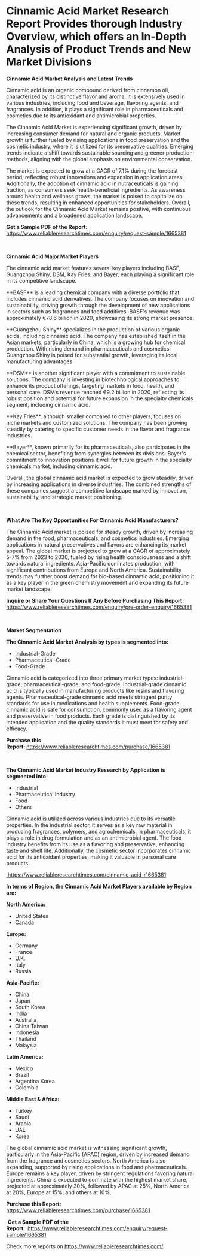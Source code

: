 <p><h1>Cinnamic Acid Market Research Report Provides thorough Industry Overview, which offers an In-Depth Analysis of Product Trends and New Market Divisions</h1></p><p><strong>Cinnamic Acid Market Analysis and Latest Trends</strong></p>
<p><p>Cinnamic acid is an organic compound derived from cinnamon oil, characterized by its distinctive flavor and aroma. It is extensively used in various industries, including food and beverage, flavoring agents, and fragrances. In addition, it plays a significant role in pharmaceuticals and cosmetics due to its antioxidant and antimicrobial properties. </p><p>The Cinnamic Acid Market is experiencing significant growth, driven by increasing consumer demand for natural and organic products. Market growth is further fueled by rising applications in food preservation and the cosmetic industry, where it is utilized for its preservative qualities. Emerging trends indicate a shift towards sustainable sourcing and greener production methods, aligning with the global emphasis on environmental conservation.</p><p>The market is expected to grow at a CAGR of 7.1% during the forecast period, reflecting robust innovations and expansion in application areas. Additionally, the adoption of cinnamic acid in nutraceuticals is gaining traction, as consumers seek health-beneficial ingredients. As awareness around health and wellness grows, the market is poised to capitalize on these trends, resulting in enhanced opportunities for stakeholders. Overall, the outlook for the Cinnamic Acid Market remains positive, with continuous advancements and a broadened application landscape.</p></p>
<p><strong>Get a Sample PDF of the Report:&nbsp;</strong> <a href="https://www.reliableresearchtimes.com/enquiry/request-sample/1665381?utm_campaign=3554&utm_medium=2&utm_source=Github&utm_content=ia&utm_term=31032025&utm_id=cinnamic-acid">https://www.reliableresearchtimes.com/enquiry/request-sample/1665381</a></p>
<p>&nbsp;</p>
<p><strong>Cinnamic Acid Major Market Players</strong></p>
<p><p>The cinnamic acid market features several key players including BASF, Guangzhou Shiny, DSM, Kay Fries, and Bayer, each playing a significant role in its competitive landscape.</p><p>**BASF** is a leading chemical company with a diverse portfolio that includes cinnamic acid derivatives. The company focuses on innovation and sustainability, driving growth through the development of new applications in sectors such as fragrances and food additives. BASF's revenue was approximately €78.6 billion in 2020, showcasing its strong market presence.</p><p>**Guangzhou Shiny** specializes in the production of various organic acids, including cinnamic acid. The company has established itself in the Asian markets, particularly in China, which is a growing hub for chemical production. With rising demand in pharmaceuticals and cosmetics, Guangzhou Shiny is poised for substantial growth, leveraging its local manufacturing advantages.</p><p>**DSM** is another significant player with a commitment to sustainable solutions. The company is investing in biotechnological approaches to enhance its product offerings, targeting markets in food, health, and personal care. DSM’s revenue reached €9.2 billion in 2020, reflecting its robust position and potential for future expansion in the specialty chemicals segment, including cinnamic acid.</p><p>**Kay Fries**, although smaller compared to other players, focuses on niche markets and customized solutions. The company has been growing steadily by catering to specific customer needs in the flavor and fragrance industries.</p><p>**Bayer**, known primarily for its pharmaceuticals, also participates in the chemical sector, benefiting from synergies between its divisions. Bayer's commitment to innovation positions it well for future growth in the specialty chemicals market, including cinnamic acid.</p><p>Overall, the global cinnamic acid market is expected to grow steadily, driven by increasing applications in diverse industries. The combined strengths of these companies suggest a competitive landscape marked by innovation, sustainability, and strategic market positioning.</p></p>
<p>&nbsp;</p>
<p><strong>What Are The Key Opportunities For Cinnamic Acid Manufacturers?</strong></p>
<p><p>The Cinnamic Acid market is poised for steady growth, driven by increasing demand in the food, pharmaceuticals, and cosmetics industries. Emerging applications in natural preservatives and flavors are enhancing its market appeal. The global market is projected to grow at a CAGR of approximately 5-7% from 2023 to 2030, fueled by rising health consciousness and a shift towards natural ingredients. Asia-Pacific dominates production, with significant contributions from Europe and North America. Sustainability trends may further boost demand for bio-based cinnamic acid, positioning it as a key player in the green chemistry movement and expanding its future market landscape.</p></p>
<p><strong>Inquire or Share Your Questions If Any Before Purchasing This Report:</strong> <a href="https://www.reliableresearchtimes.com/enquiry/pre-order-enquiry/1665381?utm_campaign=3554&utm_medium=2&utm_source=Github&utm_content=ia&utm_term=31032025&utm_id=cinnamic-acid">https://www.reliableresearchtimes.com/enquiry/pre-order-enquiry/1665381</a></p>
<p>&nbsp;</p>
<p><strong>Market Segmentation</strong></p>
<p><strong>The Cinnamic Acid Market Analysis by types is segmented into:</strong></p>
<p><ul><li>Industrial-Grade</li><li>Pharmaceutical-Grade</li><li>Food-Grade</li></ul></p>
<p><p>Cinnamic acid is categorized into three primary market types: industrial-grade, pharmaceutical-grade, and food-grade. Industrial-grade cinnamic acid is typically used in manufacturing products like resins and flavoring agents. Pharmaceutical-grade cinnamic acid meets stringent purity standards for use in medications and health supplements. Food-grade cinnamic acid is safe for consumption, commonly used as a flavoring agent and preservative in food products. Each grade is distinguished by its intended application and the quality standards it must meet for safety and efficacy.</p></p>
<p><strong>Purchase this Report:&nbsp;</strong><a href="https://www.reliableresearchtimes.com/purchase/1665381?utm_campaign=3554&utm_medium=2&utm_source=Github&utm_content=ia&utm_term=31032025&utm_id=cinnamic-acid">https://www.reliableresearchtimes.com/purchase/1665381</a></p>
<p>&nbsp;</p>
<p><strong>The Cinnamic Acid Market Industry Research by Application is segmented into:</strong></p>
<p><ul><li>Industrial</li><li>Pharmaceutical Industry</li><li>Food</li><li>Others</li></ul></p>
<p><p>Cinnamic acid is utilized across various industries due to its versatile properties. In the industrial sector, it serves as a key raw material in producing fragrances, polymers, and agrochemicals. In pharmaceuticals, it plays a role in drug formulation and as an antimicrobial agent. The food industry benefits from its use as a flavoring and preservative, enhancing taste and shelf life. Additionally, the cosmetic sector incorporates cinnamic acid for its antioxidant properties, making it valuable in personal care products.</p></p>
<p><a href="https://www.reliableresearchtimes.com/cinnamic-acid-r1665381?utm_campaign=3554&utm_medium=2&utm_source=Github&utm_content=ia&utm_term=31032025&utm_id=cinnamic-acid">&nbsp;https://www.reliableresearchtimes.com/cinnamic-acid-r1665381</a></p>
<p><strong>In terms of Region, the Cinnamic Acid Market Players available by Region are:</strong></p>
<p>
    <p> <strong> North America: </strong>
        <ul>
            <li>United States</li>
            <li>Canada</li>
        </ul>
        </p> 
    <p> <strong> Europe: </strong>
        <ul>
            <li>Germany</li>
            <li>France</li>
            <li>U.K.</li>
            <li>Italy</li>
            <li>Russia</li>
        </ul>
        </p> 
    <p> <strong> Asia-Pacific: </strong>
        <ul>
            <li>China</li>
            <li>Japan</li>
            <li>South Korea</li>
            <li>India</li>
            <li>Australia</li>
            <li>China Taiwan</li>
            <li>Indonesia</li>
            <li>Thailand</li>
            <li>Malaysia</li>
        </ul>
        </p> 
    <p> <strong> Latin America: </strong>
        <ul>
            <li>Mexico</li>
            <li>Brazil</li>
            <li>Argentina Korea</li>
            <li>Colombia</li>
        </ul>
        </p> 
    <p> <strong> Middle East & Africa: </strong>
        <ul>
            <li>Turkey</li>
            <li>Saudi</li>
            <li>Arabia</li>
            <li>UAE</li>
            <li>Korea</li>
        </ul>
    </p>
    </p>
<p><p>The global cinnamic acid market is witnessing significant growth, particularly in the Asia-Pacific (APAC) region, driven by increased demand from the fragrance and cosmetics sectors. North America is also expanding, supported by rising applications in food and pharmaceuticals. Europe remains a key player, driven by stringent regulations favoring natural ingredients. China is expected to dominate with the highest market share, projected at approximately 30%, followed by APAC at 25%, North America at 20%, Europe at 15%, and others at 10%.</p></p>
<p><strong>Purchase this Report: </strong><a href="https://www.reliableresearchtimes.com/purchase/1665381?utm_campaign=3554&utm_medium=2&utm_source=Github&utm_content=ia&utm_term=31032025&utm_id=cinnamic-acid">https://www.reliableresearchtimes.com/purchase/1665381</a></p>
<p>&nbsp;<strong>Get a Sample PDF of the Report:&nbsp;&nbsp;</strong><a href="https://www.reliableresearchtimes.com/enquiry/request-sample/1665381?utm_campaign=3554&utm_medium=2&utm_source=Github&utm_content=ia&utm_term=31032025&utm_id=cinnamic-acid">https://www.reliableresearchtimes.com/enquiry/request-sample/1665381</a></p>
<p><strong></strong></p>
<p>Check more reports on <a href="https://www.reliableresearchtimes.com/?utm_campaign=3554&utm_medium=2&utm_source=Github&utm_content=ia&utm_term=31032025&utm_id=cinnamic-acid">https://www.reliableresearchtimes.com/</a></p>